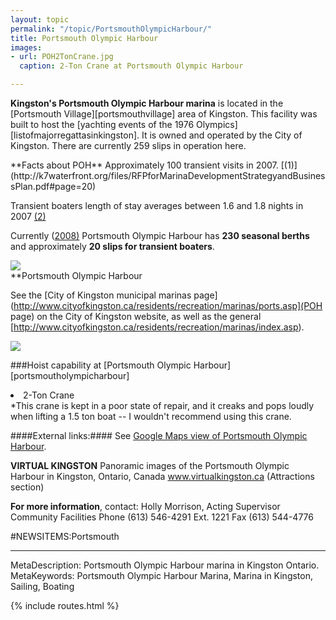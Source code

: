 ```yaml
---
layout: topic
permalink: "/topic/PortsmouthOlympicHarbour/"
title: Portsmouth Olympic Harbour
images:
- url: POH2TonCrane.jpg
  caption: 2-Ton Crane at Portsmouth Olympic Harbour

---
```


**Kingston's Portsmouth Olympic Harbour marina**  is located in the [Portsmouth Village][portsmouthvillage] area of Kingston.  This facility  was built to host the [yachting events of the 1976 Olympics][listofmajorregattasinkingston].  It is owned and operated by the City of Kingston. There are currently 259 slips in operation here.

<div class="sidebar">
**Facts about POH**
Approximately 100 transient visits in 2007. [(1)](http://k7waterfront.org/files/RFPforMarinaDevelopmentStrategyandBusinessPlan.pdf#page=20)

Transient boaters length of stay averages between 1.6 and 1.8 nights in 2007 [(2)](http://k7waterfront.org/files/RFPforMarinaDevelopmentStrategyandBusinessPlan.pdf#page=20)</div>

  Currently ([2008)](http://k7waterfront.org/files/RFPforMarinaDevelopmentStrategyandBusinessPlan.pdf#page=9) Portsmouth Olympic Harbour has **230 seasonal berths** and approximately **20 slips for transient boaters**.

<img src="http://home.ca.inter.net/~gkmd/portsmouth.jpg"><br>**Portsmouth Olympic Harbour

See the [City of Kingston municipal marinas page](http://www.cityofkingston.ca/residents/recreation/marinas/ports.asp](POH page) on the City of Kingston website, as well as the general [http://www.cityofkingston.ca/residents/recreation/marinas/index.asp).

<a href="http://www.cityofkingston.ca/residents/recreation/marinas/ports.asp"><img src="http://www.cityofkingston.ca/img/maps/parks/olymharb.gif" border="0"></a>


<a name="hoist">


###Hoist capability at [Portsmouth Olympic Harbour][portsmoutholympicharbour]

<li>2-Ton Crane
<br>*This crane is kept in a poor state of repair, and it creaks and pops loudly when lifting a 1.5 ton boat -- I wouldn't recommend using this crane.

<a name="external links">

####External links:####
See [Google Maps view of Portsmouth Olympic Harbour](http://maps.google.com/maps?q=Kingston,+ON&ll=44.218877,-76.516471&spn=0.020541,0.056099&hl=en).

**VIRTUAL KINGSTON**
Panoramic images of the Portsmouth Olympic Harbour in Kingston, Ontario, Canada
www.virtualkingston.ca (Attractions section)

**For more information**, contact:
Holly Morrison,
Acting Supervisor Community Facilities
Phone (613) 546-4291 Ext. 1221
Fax (613) 544-4776

#NEWSITEMS:Portsmouth


----
MetaDescription: Portsmouth Olympic Harbour marina in Kingston Ontario.
MetaKeywords: Portsmouth Olympic Harbour Marina, Marina in Kingston, Sailing, Boating

{% include routes.html %}
